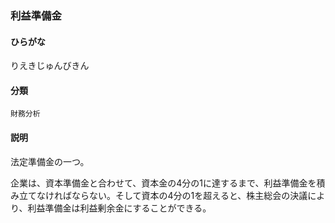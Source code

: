 <div style="display:none;">

## [あ行](securities-terms?id=あ行)
## [か行](securities-terms?id=か行)
## [さ行](securities-terms?id=さ行)
## [た行](securities-terms?id=た行)
## [な行](securities-terms?id=な行)
## [は行](securities-terms?id=は行)
## [ま行](securities-terms?id=ま行)
## [や行](securities-terms?id=や行)
## [ら行](securities-terms?id=ら行)

</div>

### 利益準備金

#### ひらがな

りえきじゅんびきん

#### 分類

`財務分析`

#### 説明

法定準備金の一つ。
 
企業は、資本準備金と合わせて、資本金の4分の1に達するまで、利益準備金を積み立てなければならない。そして資本の4分の1を超えると、株主総会の決議により、利益準備金は利益剰余金にすることができる。

<div style="display:none;">

## [わ行](securities-terms?id=わ行)
## [英数字・記号](securities-terms?id=英数字・記号)

</div>

